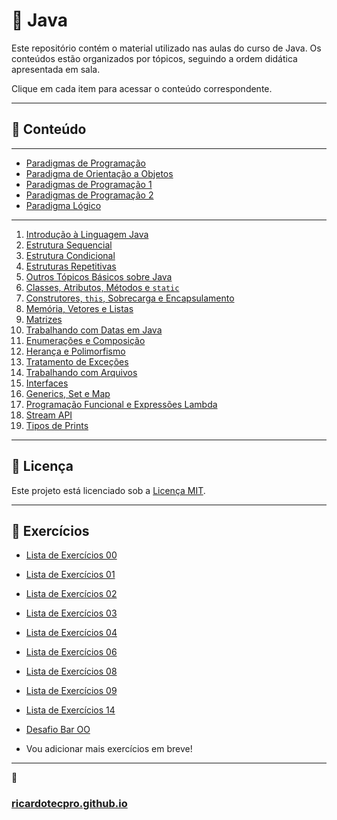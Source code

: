 # 📘 Java

Este repositório contém o material utilizado nas aulas do curso de Java. Os conteúdos estão organizados por tópicos, seguindo a ordem didática apresentada em sala.

Clique em cada item para acessar o conteúdo correspondente.

---

## 📂 Conteúdo

---

- [Paradigmas de Programação](../modulo_17_paradigmas/topicos/paradigmas_de_programacao.md)
- [Paradigma de Orientação a Objetos](../modulo_17_paradigmas/topicos/paradigma_oo.md)
- [Paradigmas de Programação 1](../modulo_17_paradigmas/topicos/paradigma_funcional_1.md)
- [Paradigmas de Programação 2](../modulo_17_paradigmas/topicos/paradigma_funcional_2.md)
- [Paradigma Lógico](../modulo_17_paradigmas/topicos/programacao_logica.md)
 

---


1. [Introdução à Linguagem Java](01_introducao_a_linguagem_java.md)
2. [Estrutura Sequencial](02_estrutura_sequencial.md)
3. [Estrutura Condicional](03_estrutura_condicional.md)
4. [Estruturas Repetitivas](04_estruturas_repetitivas.md)
5. [Outros Tópicos Básicos sobre Java](05_outros_topicos_basicos_sobre_java.md)
6. [Classes, Atributos, Métodos e `static`](06_classes_atributos_metodos_static.md)
7. [Construtores, `this`, Sobrecarga e Encapsulamento](07_construtores_this_sobrecarga_encapsulamento.md)
8. [Memória, Vetores e Listas](08_memoria_vetores_listas.md)
9. [Matrizes](09_matrizes.md)
10. [Trabalhando com Datas em Java](10_trabalhando_com_datas_em_java.md)
11. [Enumerações e Composição](11_enumeracoes_e_composicao.md)
12. [Herança e Polimorfismo](12_heranca_e_polimorfismo.md)
13. [Tratamento de Exceções](13_tratamento_de_excecoes.md)
14. [Trabalhando com Arquivos](14_trabalhando_com_arquivos.md)
15. [Interfaces](15_interfaces.md)
16. [Generics, Set e Map](16_generics_set_map.md)
17. [Programação Funcional e Expressões Lambda](17_programacao_funcional_e_expressoes_lambda.md)
18. [Stream API](18_stream_api.md)
19. [Tipos de Prints](19_prints_java.md)

---

## 📄 Licença

Este projeto está licenciado sob a [Licença MIT](license).

---

## 🧩 Exercícios

- [Lista de Exercícios 00](lista_exercicios_00.md)
- [Lista de Exercícios 01](lista_exercicios_01.md)
- [Lista de Exercícios 02](lista_exercicios_02.md)
- [Lista de Exercícios 03](lista_exercicios_03.md)
- [Lista de Exercícios 04](lista_exercicios_04.md)
- [Lista de Exercícios 06](lista_exercicios_06.md)
- [Lista de Exercícios 08](lista_exercicios_08.md)
- [Lista de Exercícios 09](lista_exercicios_09.md)
- [Lista de Exercícios 14](lista_exercicios_14.md)
- [Desafio Bar OO](desafio_03_bar_oo.md)

- Vou adicionar mais exercícios em breve!

---
📌
### [ricardotecpro.github.io](https://ricardotecpro.github.io/)
